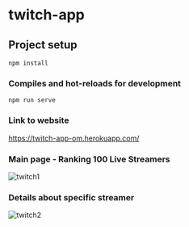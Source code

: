 # twitch-app

## Project setup
```
npm install
```

### Compiles and hot-reloads for development
```
npm run serve
```

### Link to website
https://twitch-app-om.herokuapp.com/

### Main page - Ranking 100 Live Streamers
![twitch1](https://user-images.githubusercontent.com/56295769/203654426-b47a9f02-873e-47c5-a590-440ac903df8a.PNG)

### Details about specific streamer
![twitch2](https://user-images.githubusercontent.com/56295769/203654555-362b22d8-cbd9-4ba3-8128-b1951b0cd210.PNG)
